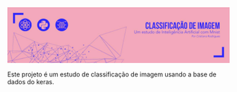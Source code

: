 <center><img alt="capa projeto" src="https://github.com/cristiana-e/Images-repository/blob/master/mnist-number.jpg?raw=true"></center>

Este projeto é um estudo de classificação de imagem usando a base de dados do keras.
